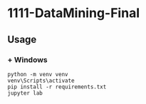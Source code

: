 # 1111-DataMining-Final

## Usage

### + Windows

    python -m venv venv
    venv\Scripts\activate
    pip install -r requirements.txt
    jupyter lab
